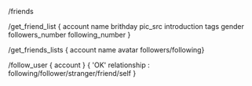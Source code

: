 /friends

/get_friend_list
{
  account
  name
  brithday
  pic_src
  introduction
  tags
  gender
  followers_number
  following_number
}

/get_friends_lists
{
account
name
avatar
followers/following}

/follow_user
{
account
}
{
'OK'
relationship : following/follower/stranger/friend/self
}
